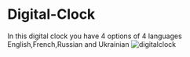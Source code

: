 # Digital-Clock

In this digital clock you have 4 options of 4 languages English,French,Russian and Ukrainian
![digitalclock](https://user-images.githubusercontent.com/69690916/210126945-4fb65eb0-4aa2-4b27-8c48-15cbdcc6f63c.PNG)
